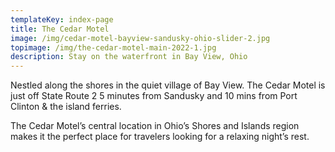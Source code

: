 ```yaml
---
templateKey: index-page
title: The Cedar Motel
image: /img/cedar-motel-bayview-sandusky-ohio-slider-2.jpg
topimage: /img/the-cedar-motel-main-2022-1.jpg
description: Stay on the waterfront in Bay View, Ohio
---
```

Nestled along the shores in the quiet village of Bay View. The Cedar Motel is just off State Route 2 5 minutes from Sandusky and 10 mins from Port Clinton & the island ferries. 

The Cedar Motel’s central location in Ohio’s Shores and Islands region makes it the perfect place for travelers looking for a relaxing night’s rest.